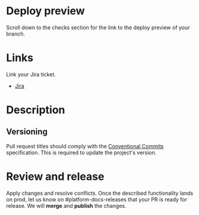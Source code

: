 # Deploy preview

Scroll down to the checks section for the link to the deploy preview of your branch.

# Links

Link your Jira ticket.

- [Jira]()

# Description

## Versioning

Pull request titles should comply with the [Conventional Commits](https://www.conventionalcommits.org/en/v1.0.0/) specification. This is required to update the project's version.

# Review and release

Apply changes and resolve conflicts. Once the described functionality lands on prod, let us know on #platform-docs-releases that your PR is ready for release. We will **merge** and **publish** the changes.
